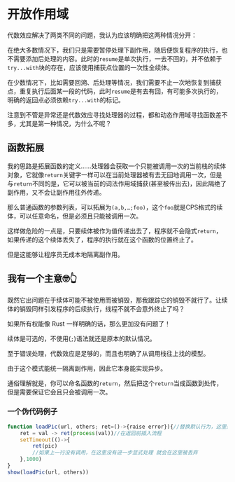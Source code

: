 # 开放作用域

代数效应解决了两类不同的问题，我认为应该明确把这两种情况分开：

在绝大多数情况下，我们只是需要暂停处理下副作用，随后便恢复程序的执行，也不需要添加后处理的内容。此时的`resume`是单次执行，一去不回的，并不依赖于`try...with`块的存在，应该使用捕获点位置的一次性全续体。

在少数情况下，比如需要回溯、后处理等情况，我们需要不止一次地恢复到捕获点，重复执行后面某一段的代码，此时`resume`是有去有回，有可能多次执行的，明确的返回点必须依赖`try...with`的标记。

注意到不管是异常还是代数效应寻找处理器的过程，都和动态作用域寻找函数差不多，尤其是第一种情况，为什么不呢？

## 函数拓展

我的思路是拓展函数的定义……处理器会获取一个只能被调用一次的当前栈的续体对象，它就像`return`关键字一样可以在当前处理器被有去无回地调用一次，但是与`return`不同的是，它可以被当前的词法作用域捕获(甚至被传出去)，因此隔绝了副作用，又不会让副作用往外传递。

那么普通函数的参数列表，可以拓展为`(a,b,…;foo)`，这个`foo`就是CPS格式的续体，可以任意命名，但是必须且只能被调用一次。

这样做危险的一点是，只要续体被作为值传递出去了，程序就不会隐式`return`，如果传递的这个续体丢失了，程序的执行就在这个函数的位置终止了。

但是这能够让程序员无成本地隔离副作用。

## 我有一个主意🤓👆

既然它出问题在于续体可能不被使用而被销毁，那我跟踪它的销毁不就行了。让续体的销毁同样引发程序的后续执行，线程不就不会意外终止了吗？

如果所有权能像 Rust 一样明确的话，那么更加没有问题了！

续体是可选的，不使用(`;`)语法就还是原本的默认情况。

至于错误处理，代数效应是足够的，而且也明确了从调用栈往上找的模型。

由于这个模式能统一隔离副作用，因此它本身能实现异步。

通俗理解就是，你可以命名函数的`return`，然后把这个`return`当成函数到处传，但是需要保证它会且只会被调用一次。

### 一个伪代码例子

```js
function loadPic(url, others; ret=()->{raise error}){//替换默认行为，这里是摧毁时抛出错误，但是也可以改成返回特定值，函数体保证了不会提前执行，默认行为只能在创建时替换
    ret = val -> ret(process(val))//在返回前插入流程
    setTimeout(()->{
        ret(pic)
        //如果上一行没有调用，在这里没有进一步显式处理 就会在这里被丢弃
    },1000)
}
show(loadPic(url, others))
```

